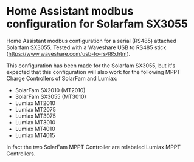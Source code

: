 # Home Assistant modbus configuration for Solarfam SX3055

Home Assistant modbus configuration for a serial (RS485) attached Solarfam SX3055. Tested with a Waveshare USB to RS485 stick (https://www.waveshare.com/usb-to-rs485.htm).

This configuration has been made for the Solarfam SX3055, but it's expected that this configuration will also work for the following MPPT Charge Controllers of SolarFam and Lumiax:
- SolarFam SX2010 (MT2010)
- SolarFam SX3055 (MT3010)
- Lumiax MT2010
- Lumiax MT2075
- Lumiax MT3075
- Lumiax MT3010
- Lumiax MT4010
- Lumiax MT4015

In fact the two SolarFam MPPT Controller are relabeled Lumiax MPPT Controllers.

